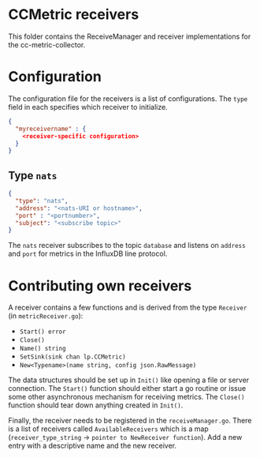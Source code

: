 # CCMetric receivers

This folder contains the ReceiveManager and receiver implementations for the cc-metric-collector.

# Configuration

The configuration file for the receivers is a list of configurations. The `type` field in each specifies which receiver to initialize.

```json
{
  "myreceivername" : {
    <receiver-specific configuration>
  }
}
```

## Type `nats`

```json
{
  "type": "nats",
  "address": "<nats-URI or hostname>",
  "port" : "<portnumber>",
  "subject": "<subscribe topic>"
}
```

The `nats` receiver subscribes to the topic `database` and listens on `address` and `port` for metrics in the InfluxDB line protocol.

# Contributing own receivers
A receiver contains a few functions and is derived from the type `Receiver` (in `metricReceiver.go`):
* `Start() error`
* `Close()`
* `Name() string`
* `SetSink(sink chan lp.CCMetric)`
* `New<Typename>(name string, config json.RawMessage)`

The data structures should be set up in `Init()` like opening a file or server connection. The `Start()` function should either start a go routine or issue some other asynchronous mechanism for receiving metrics. The `Close()` function should tear down anything created in `Init()`.

Finally, the receiver needs to be registered in the `receiveManager.go`. There is a list of receivers called `AvailableReceivers` which is a map (`receiver_type_string` -> `pointer to NewReceiver function`). Add a new entry with a descriptive name and the new receiver.
